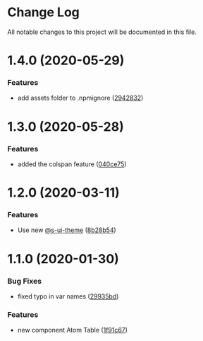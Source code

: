 # Change Log

All notable changes to this project will be documented in this file.

# 1.4.0 (2020-05-29)


### Features

* add assets folder to .npmignore ([2942832](https://github.com/SUI-Components/sui-components/commit/2942832a8c3eccb2c25ea2fcc24d39fb54fc9b94))



# 1.3.0 (2020-05-28)


### Features

* added the colspan feature ([040ce75](https://github.com/SUI-Components/sui-components/commit/040ce7563a696c8694298b8dfaf9fceac3b2666e))



# 1.2.0 (2020-03-11)


### Features

* Use new [@s-ui-theme](https://github.com/s-ui-theme) ([8b28b54](https://github.com/SUI-Components/sui-components/commit/8b28b542f4ae38adeb1c0ee0cfafd83753a735be))



# 1.1.0 (2020-01-30)


### Bug Fixes

* fixed typo in var names ([29935bd](https://github.com/SUI-Components/sui-components/commit/29935bd0febb24b51c265f91f02bbfe48ae2de33))


### Features

* new component Atom Table ([1f91c67](https://github.com/SUI-Components/sui-components/commit/1f91c674572a82a1affd827a55eabce4d096f303))



